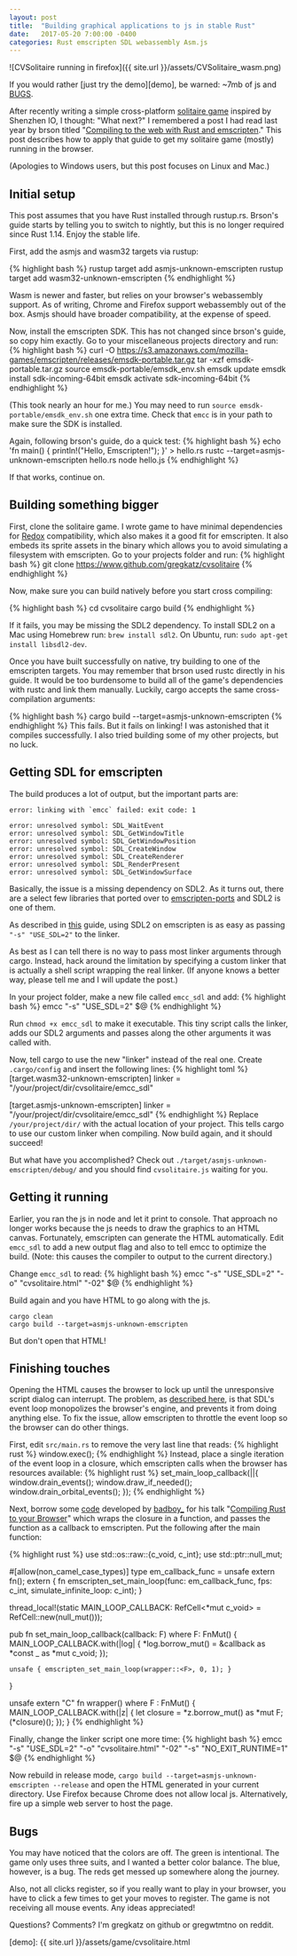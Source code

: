 ```yaml
---
layout: post
title:  "Building graphical applications to js in stable Rust"
date:   2017-05-20 7:00:00 -0400
categories: Rust emscripten SDL webassembly Asm.js
---
```


![CVSolitaire running in firefox]({{ site.url }}/assets/CVSolitaire_wasm.png)

If you would rather [just try the demo][demo], be warned: ~7mb of js and [BUGS](#bugs).

After recently writing a simple cross-platform [solitaire game][game] inspired by Shenzhen IO, I thought: "What next?" I remembered a post I had read last year by brson titled "[Compiling to the web with Rust and emscripten][users-guide]." This post describes how to apply that guide to get my solitaire game (mostly) running in the browser.

(Apologies to Windows users, but this post focuses on Linux and Mac.)

## Initial setup
This post assumes that you have Rust installed through rustup.rs. Brson's guide starts by telling you to switch to nightly, but this is no longer required since Rust 1.14. Enjoy the stable life.

First, add the asmjs and wasm32 targets via rustup:

{% highlight bash %}
rustup target add asmjs-unknown-emscripten
rustup target add wasm32-unknown-emscripten
{% endhighlight %}

Wasm is newer and faster, but relies on your browser's webassembly support. As of writing, Chrome and Firefox support webassembly out of the box. Asmjs should have broader compatibility, at the expense of speed.

Now, install the emscripten SDK. This has not changed since brson's guide, so copy him exactly.
Go to your miscellaneous projects directory and run:
{% highlight bash %}
curl -O https://s3.amazonaws.com/mozilla-games/emscripten/releases/emsdk-portable.tar.gz
tar -xzf emsdk-portable.tar.gz
source emsdk-portable/emsdk_env.sh
emsdk update
emsdk install sdk-incoming-64bit
emsdk activate sdk-incoming-64bit
{% endhighlight %}

(This took nearly an hour for me.)
You may need to run ```source emsdk-portable/emsdk_env.sh``` one extra time. Check that ```emcc``` is in your path to make sure the SDK is installed.

Again, following brson's guide, do a quick test:
{% highlight bash %}
echo 'fn main() { println!("Hello, Emscripten!"); }' > hello.rs
rustc --target=asmjs-unknown-emscripten hello.rs
node hello.js
{% endhighlight %}

If that works, continue on.

## Building something bigger
First, clone the solitaire game. I wrote game to have minimal dependencies for [Redox][redox] compatibility, which also makes it a good fit for emscripten. It also embeds its sprite assets in the binary which allows you to avoid simulating a filesystem with emscripten.
Go to your projects folder and run:
{% highlight bash %}
git clone https://www.github.com/gregkatz/cvsolitaire
{% endhighlight %}

Now, make sure you can build natively before you start cross compiling:

{% highlight bash %}
cd cvsolitaire
cargo build
{% endhighlight %}

If it fails, you may be missing the SDL2 dependency. To install SDL2 on a Mac using Homebrew run: ```brew install sdl2```. On Ubuntu, run: ```sudo apt-get install libsdl2-dev```.

Once you have built successfully on native, try building to one of the emscripten targets. You may remember that brson used rustc directly in his guide. It would be too burdensome to build all of the game's dependencies with rustc and link them manually. Luckily, cargo accepts the same cross-compilation arguments:

{% highlight bash %}
cargo build --target=asmjs-unknown-emscripten
{% endhighlight %}
This fails. But it fails on linking! I was astonished that it compiles successfully. I also tried building some of my other projects, but no luck.

## Getting SDL for emscripten
The build produces a lot of output, but the important parts are:
```
error: linking with `emcc` failed: exit code: 1
```

```
error: unresolved symbol: SDL_WaitEvent
error: unresolved symbol: SDL_GetWindowTitle
error: unresolved symbol: SDL_GetWindowPosition
error: unresolved symbol: SDL_CreateWindow
error: unresolved symbol: SDL_CreateRenderer
error: unresolved symbol: SDL_RenderPresent
error: unresolved symbol: SDL_GetWindowSurface
```

Basically, the issue is a missing dependency on SDL2. As it turns out, there are a select few libraries that ported over to [emscripten-ports][ports] and SDL2 is one of them.

As described in [this][c-guide] guide, using SDL2 on emscripten is as easy as passing ```"-s" "USE_SDL=2"``` to the linker.

As best as I can tell there is no way to pass most linker arguments through cargo. Instead, hack around the limitation by specifying a custom linker that is actually a shell script wrapping the real linker. (If anyone knows a better way, please tell me and I will update the post.)

In your project folder, make a new file called ```emcc_sdl``` and add:
{% highlight bash %}
emcc "-s" "USE_SDL=2" $@
{% endhighlight %}

Run ```chmod +x emcc_sdl``` to make it executable. This tiny script calls the linker, adds our SDL2 arguments and passes along the other arguments it was called with.

Now, tell cargo to use the new "linker" instead of the real one. Create ```.cargo/config``` and insert the following lines:
{% highlight toml %}
[target.wasm32-unknown-emscripten]
linker = "/your/project/dir/cvsolitaire/emcc_sdl"

[target.asmjs-unknown-emscripten]
linker = "/your/project/dir/cvsolitaire/emcc_sdl"
{% endhighlight %}
Replace ```/your/project/dir/``` with the actual location of your project. This tells cargo to use our custom linker when compiling. Now build again, and it should succeed!

But what have you accomplished? Check out ```./target/asmjs-unknown-emscripten/debug/``` and you should find ```cvsolitaire.js``` waiting for you.

## Getting it running
Earlier, you ran the js in node and let it print to console. That approach no longer works because the js needs to draw the graphics to an HTML canvas. Fortunately, emscripten can generate the HTML automatically. Edit ```emcc_sdl``` to add a new output flag and also to tell emcc to optimize the build. (Note: this causes the compiler to output to the current directory.)

Change ```emcc_sdl``` to read:
{% highlight bash %}
emcc "-s" "USE_SDL=2" "-o" "cvsolitaire.html" "-02" $@
{% endhighlight %}

Build again and you have HTML to go along with the js.
```
cargo clean
cargo build --target=asmjs-unknown-emscripten
```
But don't open that HTML!
## Finishing touches
Opening the HTML causes the browser to lock up until the unresponsive script dialog can interrupt. The problem, as [described here][em-sdl], is that SDL's event loop monopolizes the browser's engine, and prevents it from doing anything else. To fix the issue, allow emscripten to throttle the event loop so the browser can do other things.

First, edit ```src/main.rs``` to remove the very last line that reads:
{% highlight rust %}
window.exec();
{% endhighlight %}
Instead, place a single iteration of the event loop in a closure, which emscripten calls when the browser has resources available:
{% highlight rust %}
set_main_loop_callback(||{
    window.drain_events();
    window.draw_if_needed();
    window.drain_orbital_events();
});
{% endhighlight %}

Next, borrow some [code][triangle-repo] developed by [badboy_][jan-home] for his talk "[Compiling Rust to your Browser][talk]" which wraps the closure in a function, and passes the function as a callback to emscripten. Put the following after the main function:

{% highlight rust %}
use std::os::raw::{c_void, c_int};
use std::ptr::null_mut;

#[allow(non_camel_case_types)]
type em_callback_func = unsafe extern fn();
extern {
    fn emscripten_set_main_loop(func: em_callback_func,
                                fps: c_int,
                                simulate_infinite_loop: c_int);
}

thread_local!(static MAIN_LOOP_CALLBACK: RefCell<*mut c_void> = RefCell::new(null_mut()));

pub fn set_main_loop_callback<F>(callback: F) where F: FnMut() {
    MAIN_LOOP_CALLBACK.with(|log| {
        *log.borrow_mut() = &callback as *const _ as *mut c_void;
    });

    unsafe { emscripten_set_main_loop(wrapper::<F>, 0, 1); }
}

unsafe extern "C" fn wrapper<F>() where F : FnMut() {
    MAIN_LOOP_CALLBACK.with(|z| {
        let closure = *z.borrow_mut() as *mut F;
        (*closure)();
    });
}
{% endhighlight %}

Finally, change the linker script one more time:
{% highlight bash %}
emcc "-s" "USE_SDL=2" "-o" "cvsolitaire.html" "-02" "-s" "NO_EXIT_RUNTIME=1" $@
{% endhighlight %}

Now rebuild in release mode, ```cargo build --target=asmjs-unknown-emscripten --release``` and open the HTML generated in your current directory. Use Firefox because Chrome does not allow local js. Alternatively, fire up a simple web server to host the page.

## Bugs
You may have noticed that the colors are off. The green is intentional. The game only uses three suits, and I wanted a better color balance. The blue, however, is a bug. The reds get messed up somewhere along the journey.

Also, not all clicks register, so if you really want to play in your browser, you have to click a few times to get your moves to register. The game is not receiving all mouse events. Any ideas appreciated!

Questions? Comments? I'm gregkatz on github or gregwtmtno on reddit.

[users-guide]: https://users.rust-lang.org/t/compiling-to-the-web-with-rust-and-emscripten/7627
[game]: https://www.github.com/gregkatz/cvsolitaire
[ports]: https://github.com/emscripten-ports
[c-guide]: https://lyceum-allotments.github.io/2016/06/emscripten-and-sdl-2-tutorial-part-1/
[redox]: https://www.redox-os.org
[em-sdl]: https://kripken.github.io/emscripten-site/docs/porting/emscripten-runtime-environment.html#browser-main-loop
[jan-home]: https://fnordig.de/
[triangle-repo]: https://github.com/badboy/rust-triangle-js/blob/master/src/main.rs
[talk]: http://www.hellorust.com/emscripten/
[demo]: {{ site.url }}/assets/game/cvsolitaire.html